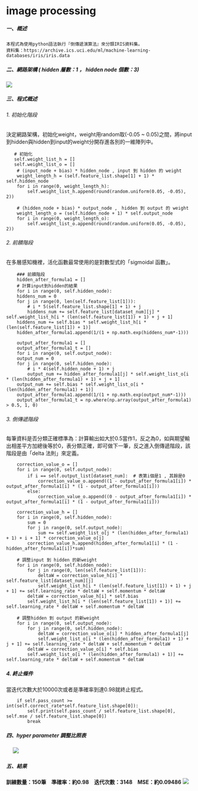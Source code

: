 # image processing

##### 一、概述
```
本程式為使用python語法執行『倒傳遞演算法』來分類IRIS資料集。
資料集：https://archive.ics.uci.edu/ml/machine-learning-databases/iris/iris.data
```

##### 二、網路架構 ( hidden 層數：1 ， hidden node 個數：3)
![](https://i.imgur.com/LbaQaRp.png)

##### 三、程式概述 
###### 1. 初始化階段
決定網路架構，初始化weight，weight用random取(-0.05 ~ 0.05)之間，將input到hidden與hidden到input的weight分開存進各別的一維陣列中。
```
   # 初始化
   self.weight_list_h = []
   self.weight_list_o = []
    # (input_node + bias) * hidden_node , input 到 hidden 的 weight
    weight_length_h = (self.feature_list.shape[1] + 1) * self.hidden_node
    for i in range(0, weight_length_h):
        self.weight_list_h.append(round(random.uniform(0.05, -0.05), 2))

    # (hidden_node + bias) * output_node ,　hidden 到 output 的 weight
    weight_length_o = (self.hidden_node + 1) * self.output_node
    for i in range(0, weight_length_o):
        self.weight_list_o.append(round(random.uniform(0.05, -0.05), 2))
```

###### 2. 前饋階段
在多層感知機裡，活化函數最常使用的是對數型式的「sigmoidal 函數」。
```
    ### 前饋階段
    hidden_after_formula1 = []
    # 計算input到hidden的結果
    for i in range(0, self.hidden_node):
    hiddens_num = 0
    for j in range(0, len(self.feature_list[1])):
        # i * 5(self.feature_list.shape[1] + 1) + j
        hiddens_num += self.feature_list[dataset_num][j] * self.weight_list_h[i * (len(self.feature_list[1]) + 1) + j + 1]
    hiddens_num += self.bias * self.weight_list_h[i * (len(self.feature_list[1]) + 1)]
    hidden_after_formula1.append(1/(1 + np.math.exp(hiddens_num*-1)))
    
    output_after_formula1 = []
    output_after_formula1_t = []
    for i in range(0, self.output_node):
    output_num = 0
    for j in range(0, self.hidden_node):
        # i * 4(self.hidden_node + 1) + j
        output_num += hidden_after_formula1[j] * self.weight_list_o[i * (len(hidden_after_formula1) + 1) + j + 1]
    output_num += self.bias * self.weight_list_o[i * (len(hidden_after_formula1) + 1)]
    output_after_formula1.append(1/(1 + np.math.exp(output_num*-1)))
    output_after_formula1_t = np.where(np.array(output_after_formula1) > 0.5, 1, 0)
```

###### 3. 倒傳遞階段
每筆資料是否分類正確標準為：計算輸出如大於0.5當作1，反之為0，如與期望輸出相差平方加總後等於0，表分類正確，即可做下一筆，反之進入倒傳遞階段，該階段是由「delta 法則」來定義。
```
    correction_value_o = []
    for i in range(0, self.output_node):
        if i == self.output_list[dataset_num]:  # 表第i個是1 , 其餘是0
            correction_value_o.append((1 - output_after_formula1[i]) * output_after_formula1[i] * (1 - output_after_formula1[i]))
        else:
            correction_value_o.append((0 - output_after_formula1[i]) * output_after_formula1[i] * (1 - output_after_formula1[i]))
    
    correction_value_h = []
    for i in range(0, self.hidden_node):
        sum = 0
        for j in range(0, self.output_node):
            sum += self.weight_list_o[j * (len(hidden_after_formula1) + 1) + i + 1] * correction_value_o[j]
        correction_value_h.append(hidden_after_formula1[i] * (1 - hidden_after_formula1[i])*sum)
    
    # 調整input 到 hidden 的新weight
    for i in range(0, self.hidden_node):
        for j in range(0, len(self.feature_list[1])):
            deltaW = correction_value_h[i] * self.feature_list[dataset_num][j]
            self.weight_list_h[i * (len(self.feature_list[1]) + 1) + j + 1] += self.learning_rate * deltaW + self.momentum * deltaW
        deltaW = correction_value_h[i] * self.bias
        self.weight_list_h[i * (len(self.feature_list[1]) + 1)] += self.learning_rate * deltaW + self.momentum * deltaW
    
    # 調整hidden 到 output 的新weight
    for i in range(0, self.output_node):
        for j in range(0, self.hidden_node):
            deltaW = correction_value_o[i] * hidden_after_formula1[j]
            self.weight_list_o[i * (len(hidden_after_formula1) + 1) + j + 1] += self.learning_rate * deltaW + self.momentum * deltaW
        deltaW = correction_value_o[i] * self.bias
        self.weight_list_o[i * (len(hidden_after_formula1) + 1)] += self.learning_rate * deltaW + self.momentum * deltaW
```

##### 4. 終止條件
當迭代次數大於10000次或者是準確率到達0.98就終止程式。
```
    if self.pass_count >= int(self.correct_rate*self.feature_list.shape[0]):
        self.print(self.pass_count / self.feature_list.shape[0], self.mse / self.feature_list.shape[0])
        break
```

##### 四、hyper parameter 調整比照表
　
![](https://i.imgur.com/ywRt5UX.jpg)

##### 五、結果
**訓練數量：150筆**　**準確率：約0.98**　**迭代次數：3148**　**MSE：約0.09486**
![](https://i.imgur.com/IX6Gxhx.png)

 

